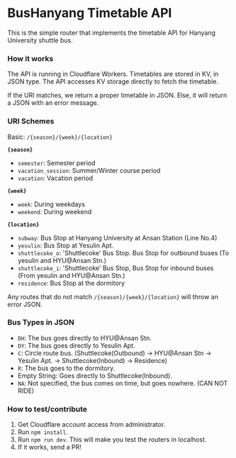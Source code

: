 # BusHanyang Timetable API

This is the simple router that implements the timetable API for Hanyang University shuttle bus.

### How it works

The API is running in Cloudflare Workers.
Timetables are stored in KV, in JSON type.
The API accesses KV storage directly to fetch the timetable.


If the URI matches, we return a proper timetable in JSON. 
Else, it will return a JSON with an error message.


### URI Schemes

Basic: `/{season}/{week}/{location}`

**`{season}`**
* `semester`: Semester period
* `vacation_session`: Summer/Winter course period
* `vacation`: Vacation period


**`{week}`**
* `week`: During weekdays
* `weekend`: During weekend


**`{location}`**
* `subway`: Bus Stop at Hanyang University at Ansan Station (Line No.4)
* `yesulin`: Bus Stop at Yesulin Apt.
* `shuttlecoke_o`: 'Shuttlecoke' Bus Stop. Bus Stop for outbound buses (To yesulin and HYU@Ansan Stn.)
* `shuttlecoke_i`: 'Shuttlecoke' Bus Stop, Bus Stop for inbound buses (From yesulin and HYU@Ansan Stn.)
* `residence`: Bus Stop at the dormitory

Any routes that do not match `/{season}/{week}/{location}` will throw an error JSON.


### Bus Types in JSON

* `DH`: The bus goes directly to HYU@Ansan Stn.
* `DY`: The bus goes directly to Yesulin Apt.
* `C`: Circle route bus. (Shuttlecoke(Outbound) -> HYU@Ansan Stn -> Yesulin Apt. -> Shuttlecoke(Inbound) -> Residence)
* `R`: The bus goes to the dormitory.
* Empty String: Goes directly to Shuttlecoke(Inbound).
* `NA`: Not specified, the bus comes on time, but goes nowhere. (CAN NOT RIDE)


### How to test/contribute

1. Get Cloudflare account access from administrator.
2. Run `npm install`.
3. Run `npm run dev`. This will make you test the routers in localhost.
4. If it works, send a PR!